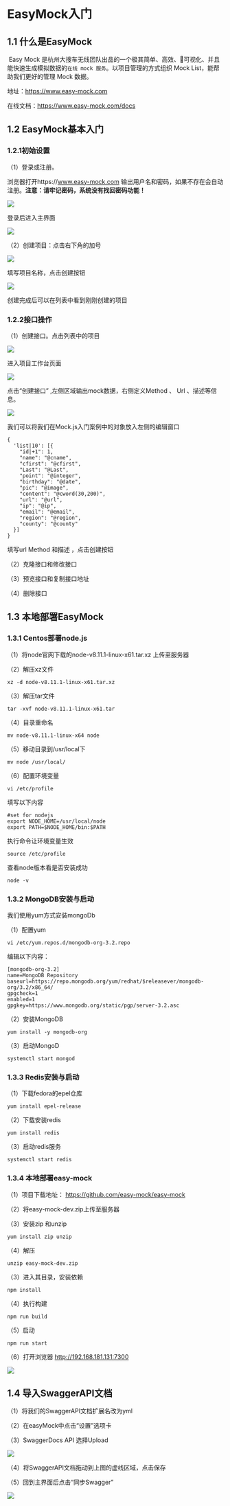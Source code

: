 # EasyMock入门

## 1.1 什么是EasyMock

​	Easy Mock 是杭州大搜车无线团队出品的一个极其简单、高效、可视化、并且能快速生成模拟数据的`在线 mock 服务`。以项目管理的方式组织 Mock List，能帮助我们更好的管理 Mock 数据。

地址：https://www.easy-mock.com

在线文档：https://www.easy-mock.com/docs

## 1.2 EasyMock基本入门 

### 1.2.1初始设置

（1）登录或注册。

浏览器打开https://www.easy-mock.com  输出用户名和密码，如果不存在会自动注册。**注意：请牢记密码，系统没有找回密码功能！**

![](/Users/linkwanggo/Movies/28-微服务社交平台十次方/01-前端/前端开发资源/讲义（MD）/image/2-2.png)

登录后进入主界面

![](https://tva1.sinaimg.cn/large/006tNbRwly1gaweklnrl8j30tp0dz3z3.jpg)

（2）创建项目：点击右下角的加号

![](https://tva1.sinaimg.cn/large/006tNbRwly1gawel2wpyaj308m0abjxy.jpg)

填写项目名称，点击创建按钮

![](/Users/linkwanggo/Movies/28-微服务社交平台十次方/01-前端/前端开发资源/讲义（MD）/image/2-5.png)

创建完成后可以在列表中看到刚刚创建的项目

### 1.2.2接口操作

（1）创建接口。点击列表中的项目

![](https://tva1.sinaimg.cn/large/006tNbRwly1gawel6z0buj30ui0bnwev.jpg)

进入项目工作台页面

![](https://tva1.sinaimg.cn/large/006tNbRwly1gawelaij7vj30t00djaan.jpg)

点击“创建接口” ,左侧区域输出mock数据，右侧定义Method 、 Url 、描述等信息。

![](https://tva1.sinaimg.cn/large/006tNbRwly1gaweld7873j310h0f474g.jpg)

我们可以将我们在Mock.js入门案例中的对象放入左侧的编辑窗口

```
{
  'list|10': [{
    "id|+1": 1,
    "name": "@cname",
    "cfirst": "@cfirst",
    "Last": "@Last",
    "point": "@integer",
    "birthday": "@date",
    "pic": "@image",
    "content": "@cword(30,200)",
    "url": "@url",
    "ip": "@ip",
    "email": "@email",
    "region": "@region",
    "county": "@county"
  }]
}
```

填写url   Method  和描述 ，点击创建按钮

（2）克隆接口和修改接口



（3）预览接口和复制接口地址



（4）删除接口



## 1.3 本地部署EasyMock 

### 1.3.1 Centos部署node.js

（1）将node官网下载的node-v8.11.1-linux-x61.tar.xz 上传至服务器

（2）解压xz文件

```
xz -d node-v8.11.1-linux-x61.tar.xz
```

（3）解压tar文件

```
tar -xvf node-v8.11.1-linux-x61.tar
```

（4）目录重命名

```
mv node-v8.11.1-linux-x64 node
```

（5）移动目录到/usr/local下

```
mv node /usr/local/
```

（6）配置环境变量

```
vi /etc/profile
```

填写以下内容

```
#set for nodejs  
export NODE_HOME=/usr/local/node  
export PATH=$NODE_HOME/bin:$PATH
```

执行命令让环境变量生效

```
source /etc/profile
```

查看node版本看是否安装成功

```
node -v
```

### 1.3.2 MongoDB安装与启动

我们使用yum方式安装mongoDb

（1）配置yum

```
vi /etc/yum.repos.d/mongodb-org-3.2.repo
```

编辑以下内容：

```
[mongodb-org-3.2]
name=MongoDB Repository
baseurl=https://repo.mongodb.org/yum/redhat/$releasever/mongodb-org/3.2/x86_64/
gpgcheck=1
enabled=1
gpgkey=https://www.mongodb.org/static/pgp/server-3.2.asc
```

（2）安装MongoDB

```
yum install -y mongodb-org
```

（3）启动MongoD 

```
systemctl start mongod
```



### 1.3.3 Redis安装与启动

（1）下载fedora的epel仓库

```
yum install epel-release
```

（2）下载安装redis

```
yum install redis
```

（3）启动redis服务

```
systemctl start redis
```



### 1.3.4 本地部署easy-mock

（1）项目下载地址：  https://github.com/easy-mock/easy-mock

（2）将easy-mock-dev.zip上传至服务器

（3）安装zip 和unzip 

```
yum install zip unzip
```

（4）解压

```
unzip easy-mock-dev.zip
```

（3）进入其目录，安装依赖

```
npm install
```

（4）执行构建

```
npm run build
```

（5）启动

```
npm run start
```

（6）打开浏览器  http://192.168.181.131:7300

![](https://tva1.sinaimg.cn/large/006tNbRwly1gaweljcgdjj30h10987ee.jpg)

## 1.4 导入SwaggerAPI文档

（1）将我们的SwaggerAPI文档扩展名改为yml

（2）在easyMock中点击“设置”选项卡

（3）SwaggerDocs API 选择Upload 

![](https://tva1.sinaimg.cn/large/006tNbRwly1gawelmk4jxj30dy07gmx5.jpg)

（4）将SwaggerAPI文档拖动到上图的虚线区域，点击保存

（5）回到主界面后点击“同步Swagger”

![](https://tva1.sinaimg.cn/large/006tNbRwly1gawemcggxfj311r0mw429.jpg)
